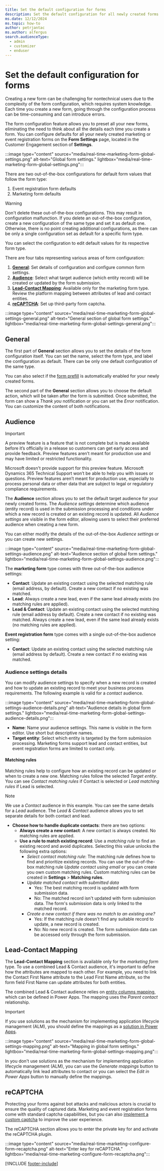 ```yaml
---
title: Set the default configuration for forms
description: Set the default configuration for all newly created forms in Dynamics 365 Customer Insights - Journeys.
ms.date: 12/12/2024
ms.topic: how-to
author: petrjantac
ms.author: alfergus
search.audienceType: 
  - admin
  - customizer
  - enduser
---
```


# Set the default configuration for forms

Creating a new form can be challenging for nontechnical users due to the complexity of the form configuration, which requires system knowledge. Each time you create a new form, going through the configuration process can be time-consuming and can introduce errors.

The form configuration feature allows you to preset all your new forms, eliminating the need to think about all the details each time you create a form. You can configure defaults for all your newly created marketing or event registration forms on the **Form Settings** page, located in the Customer Engagement section of **Settings**.

:::image type="content" source="media/real-time-marketing-form-global-settings.png" alt-text="Global form settings." lightbox="media/real-time-marketing-form-global-settings.png":::

There are two out-of-the-box configurations for default form values that follow the form type:

1. Event registration form defaults
1. Marketing form defaults

> [!WARNING]
> Don't delete these out-of-the-box configurations. This may result in configuration malfunction. If you delete an out-of-the-box configuration, create a new configuration of the same type and set it as default one. Otherwise, there is no point creating additional configurations, as there can be only a single configuration set as default for a specific form type.

You can select the configuration to edit default values for its respective form type.

There are four tabs representing various areas of form configuration:

1. **[General](real-time-marketing-form-global-settings.md#general)**: Set details of configuration and configure common form settings.
1. **[Audience](real-time-marketing-form-global-settings.md#audience)**: Select what target audience (which entity record) will be created or updated by the form submission.
1. **[Lead-Contact Mapping](real-time-marketing-form-global-settings.md#lead-contact-mapping)**: Available only for the marketing form type. Review the platform mapping between attributes of lead and contact entities.
1. **[reCAPTCHA](real-time-marketing-form-global-settings.md#recaptcha)**: Set up third-party form captcha.

:::image type="content" source="media/real-time-marketing-form-global-settings-general.png" alt-text="General section of global form settings." lightbox="media/real-time-marketing-form-global-settings-general.png":::

## General

The first part of **General** section allows you to set the details of the form configuration itself. You can set the name, select the form type, and label the configuration as default. There can be only one default configuration of the same type.

You can also select if the [form prefill](real-time-marketing-form-prefill.md) is automatically enabled for your newly created forms.

The second part of the **General** section allows you to choose the default action, which will be taken after the form is submitted. Once submitted, the form can show a *Thank you* notification or you can set the *Error* notification. You can customize the content of both notifications.

## Audience

> [!IMPORTANT]
> A preview feature is a feature that is not complete but is made available before it’s officially in a release so customers can get early access and provide feedback. Preview features aren’t meant for production use and may have limited or restricted functionality.
>
> Microsoft doesn't provide support for this preview feature. Microsoft Dynamics 365 Technical Support won’t be able to help you with issues or questions. Preview features aren’t meant for production use, especially to process personal data or other data that are subject to legal or regulatory compliance requirements.

The **Audience** section allows you to set the default target audience for your newly created forms. The *Audience settings* determine which audience (entity record) is used in the submission processing and conditions under which a new record is created or an existing record is updated. All *Audience settings* are visible in the form editor, allowing users to select their preferred audience when creating a new form.

You can either modify the details of the out-of-the-box *Audience settings* or you can create new settings.

:::image type="content" source="media/real-time-marketing-form-global-settings-audience.png" alt-text="Audience section of global form settings." lightbox="media/real-time-marketing-form-global-settings-audience.png":::

The **marketing form** type comes with three out-of-the-box audience settings:

- **Contact**: Update an existing contact using the selected matching rule (email address, by default). Create a new contact if no existing was matched.
- **Lead**: Always create a new lead, even if the same lead already exists (no matching rules are applied).
- **Lead & Contact**: Update an existing contact using the selected matching rule (email address by default). Create a new contact if no existing was matched. Always create a new lead, even if the same lead already exists (no matching rules are applied).

**Event registration form** type comes with a single out-of-the-box audience setting:

- **Contact**: Update an existing contact using the selected matching rule (email address by default). Create a new contact if no existing was matched.

### Audience settings details

You can modify audience settings to specify when a new record is created and how to update an existing record to meet your business process requirements. The following example is valid for a *contact* audience.

:::image type="content" source="media/real-time-marketing-form-global-settings-audience-details.png" alt-text="Audience details in global form settings." lightbox="media/real-time-marketing-form-global-settings-audience-details.png":::

- **Name**: Name your audience settings. This name is visible in the form editor. Use short but descriptive names.
- **Target entity**: Select which entity is targeted by the form submission processing. Marketing forms support lead and contact entities, but event registration forms are limited to contact only.

#### Matching rules

Matching rules help to configure how an existing record can be updated or when to create a new one. Matching rules follow the selected *Target entity*. You can see *Contact matching rules* if Contact is selected or *Lead matching rules* if Lead is selected.

> [!NOTE]
> We use a *Contact* audience in this example. You can see the same details for a *Lead* audience. The *Lead & Contact* audience allows you to set separate details for both contact and lead.

- **Choose how to handle duplicate contacts**: there are two options:
  - **Always create a new contact**: A new contact is always created. No matching rules are applied.
  - **Use a rule to match existing record**: Use a *matching rule* to find an existing record and avoid duplicates. Selecting this value unlocks the following extra options:
    - *Select contact matching rule*: The matching rule defines how to find and prioritize existing records. You can use the out-of-the-box matching rule *Update contact using email* or you can create you own custom matching rules. Custom matching rules can be created in **Settings** > **Matching rules**.
    - *Update matched contact with submitted data*
      - Yes: The best matching record is updated with form submission data.
      - No: The matched record isn't updated with form submission data. The form's submission data is only linked to the matched record.
    - *Create a new contact if there was no match to an existing one?*
      - Yes: If the matching rule doesn't find any suitable record to update, a new record is created.
      - No: No new record is created. The form submission data can be accessed only through the form submission.

## Lead-Contact Mapping

The **Lead-Contact Mapping** section is available only for the *marketing form* type. To use a combined Lead & Contact audience, it's important to define how the attributes are mapped to each other. For example, you need to link the Contact First Name attribute to the Lead First Name attribute, so the form field First Name can update attributes for both entities.

The combined Lead & Contact audience relies on [entity columns mapping](/power-apps/maker/data-platform/map-entity-fields), which can be defined in Power Apps. The mapping uses the *Parent contact* relationship.

> [!IMPORTANT]
> If you use solutions as the mechanism for implementing application lifecycle management (ALM), you should define the mappings as a [solution in Power Apps](/power-apps/maker/data-platform/solutions-overview).

:::image type="content" source="media/real-time-marketing-form-global-settings-mapping.png" alt-text="Mapping in global form settings." lightbox="media/real-time-marketing-form-global-settings-mapping.png":::

In you don't use solutions as the mechanism for implementing application lifecycle management (ALM), you can use the *Generate mappings* button to automatically link lead attributes to contact or you can select the *Edit in Power Apps* button to manually define the mappings.

## reCAPTCHA

Protecting your forms against bot attacks and malicious actors is crucial to ensure the quality of captured data. Marketing and event registration forms come with standard captcha capabilities, but you can also [implement a custom captcha](real-time-marketing-form-custom-captcha.md) to improve the user experience.

The reCAPTCHA section allows you to enter the private key for and activate the reCAPTCHA plugin.

:::image type="content" source="media/real-time-marketing-configure-form-recaptcha.png" alt-text="Enter key for reCAPTCHA." lightbox="media/real-time-marketing-configure-form-recaptcha.png":::

[!INCLUDE [footer-include](./includes/footer-banner.md)]
